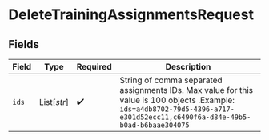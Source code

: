 # DeleteTrainingAssignmentsRequest


## Fields

| Field                                                                                                                                                                        | Type                                                                                                                                                                         | Required                                                                                                                                                                     | Description                                                                                                                                                                  |
| ---------------------------------------------------------------------------------------------------------------------------------------------------------------------------- | ---------------------------------------------------------------------------------------------------------------------------------------------------------------------------- | ---------------------------------------------------------------------------------------------------------------------------------------------------------------------------- | ---------------------------------------------------------------------------------------------------------------------------------------------------------------------------- |
| `ids`                                                                                                                                                                        | List[*str*]                                                                                                                                                                  | :heavy_check_mark:                                                                                                                                                           | String of comma separated assignments IDs. Max value for this value is 100 objects .Example: `ids=a4db8702-79d5-4396-a717-e301d52ecc11,c6490f6a-d84e-49b5-b0ad-b6baae304075` |
